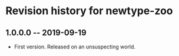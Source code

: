 # Revision history for newtype-zoo

## 1.0.0.0 -- 2019-09-19

* First version. Released on an unsuspecting world.
